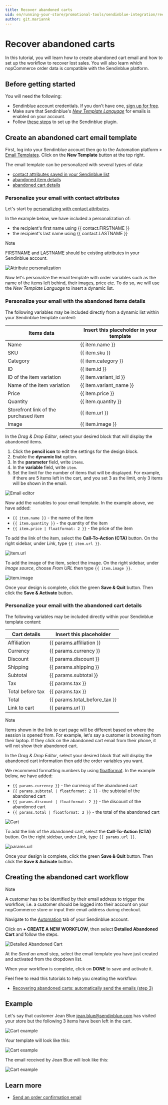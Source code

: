 ```yaml
---
title: Recover abandoned carts
uid: en/running-your-store/promotional-tools/sendinblue-integration/recover-abandoned-carts
author: git.mariannk
---
```


# Recover abandoned carts

In this tutorial, you will learn how to create abandoned cart email and how to set up the workflow to recover lost sales. You will also learn which nopCommerce order data is compatible with the Sendinblue platform.

## Before getting started

You will need the following:
* Sendinblue account credentials. If you don't have one, [sign up for free](https://app.sendinblue.com/account/register/?tap_a=30591-fb13f0&tap_s=840216-5153c7). 
* Make sure that Sendinblue's [*New Template Language*](https://help.sendinblue.com/hc/en-us/articles/360000659260?tap_a=30591-fb13f0&tap_s=840216-5153c7) for emails is enabled on your account.
* Follow [these steps](xref:en/running-your-store/promotional-tools/sendinblue-integration/set-up-sendinblue-plugin) to set up the Sendinblue plugin.

## Create an abandoned cart email template

First, log into your Sendinblue account then go to the Automation platform > [Email Templates](https://my.sendinblue.com/camp/lists/template?tap_a=30591-fb13f0&tap_s=840216-5153c7). Click on the **New Template** button at the top right.

The email template can be personalized with several types of data:

* [contact attributes saved in your Sendinblue list](#personalize-your-email-with-contact-attributes)
* [abandoned item details](#personalize-your-email-with-the-abandoned-items-details)
* [abandoned cart details](#personalize-your-email-with-the-abandoned-cart-details)

### Personalize your email with contact attributes

Let's start by [personalizing with contact attributes](https://help.sendinblue.com/hc/en-us/articles/360001008200?tap_a=30591-fb13f0&tap_s=840216-5153c7).

In the example below, we have included a personalization of:

* the recipient's first name using {{ contact.FIRSTNAME }}
* the recipient's last name using {{ contact.LASTNAME }}

> [!NOTE]
> FIRSTNAME and LASTNAME should be existing attributes in your Sendinblue account.

![Attribute personalization](_static/recover-abandoned-carts/attribute-personalization.gif)

Now let's personalize the email template with order variables such as the name of the items left behind, their images, price etc. To do so, we will use the *New Template Language* to insert a dynamic list.

### Personalize your email with the abandoned items details

The following variables may be included directly from a dynamic list within your Sendinblue template content:

| Items data | Insert this placeholder in your template |
| ------------- | ------------- |
| Name | {{ item.name }} |
| SKU | {{ item.sku }} |
| Category | {{ item.category }} |
| ID | {{ item.id }} |
| ID of the item variation | {{ item.variant_id }} |
| Name of the item variation | {{ item.variant_name }} |
| Price | {{ item.price }} |
| Quantity | {{ item.quantity }} |
| Storefront link of the purchased item | {{ item.url }} |
| Image | {{ item.image }} |

In the *Drag & Drop Editor*, select your desired block that will display the abandoned items.

1. Click the **pencil icon** to edit the settings for the design block.
1. Enable the **dynamic list** option.
1. In the **parameter** field, write `items`.
1. In the **variable** field, write `item`.
1. Set the limit for the number of items that will be displayed. For example, if there are 5 items left in the cart, and you set 3 as the limit, only 3 items will be shown in the email.

![Email editor](_static/recover-abandoned-carts/items.jpg)

Now add the variables to your email template. In the example above, we have added:
* `{{ item.name }}` - the name of the item
* `{{ item.quantity }}` - the quantity of the item
* `{{ item.price | floatformat: 2 }}` - the price of the item

To add the link of the item, select the **Call-To-Action (CTA)** button. On the right sidebar, under *Link*, type `{{ item.url }}`.

![item.url](_static/recover-abandoned-carts/item-url.jpg)

To add the image of the item, select the image. On the right sidebar, under *Image source*, choose *From URL* then type `{{ item.image }}`.

![item.image](_static/recover-abandoned-carts/item-image.jpg)

Once your design is complete, click the green **Save & Quit** button. Then click the **Save & Activate** button.

### Personalize your email with the abandoned cart details

The following variables may be included directly within your Sendinblue template content:

| Cart details | Insert this placeholder |
| ------------- | ------------- |
| Affiliation | {{ params.affiliation }} |
| Currency | {{ params.currency }} |
| Discount | {{ params.discount }} |
| Shipping | {{ params.shipping }} |
| Subtotal | {{ params.subtotal }} |
| Tax | {{ params.tax }} |
| Total before tax | {{ params.tax }} |
| Total | {{ params.total_before_tax }} |
| Link to cart | {{ params.url }} |

> [!NOTE]
> Items shown in the link to cart page will be different based on where the session is opened from. For example, let's say a customer is browsing from their laptop. If they click on the abandoned cart email from their phone, it will not show their abandoned cart.

In the *Drag & Drop Editor*, select your desired block that will display the abandoned cart information then add the order variables you want.

We recommend formatting numbers by using [floatformat](https://help.sendinblue.com/hc/en-us/articles/360000268730?tap_a=30591-fb13f0&tap_s=840216-5153c7). In the example below, we have added:

* `{{ params.currency }}` - the currency of the abandoned cart
* `{{ params.subtotal | floatformat: 2 }}` - the subtotal of the abandoned cart
* `{{ params.discount | floatformat: 2 }}` - the discount of the abandoned cart
* `{{ params.total | floatformat: 2 }}` - the total of the abandoned cart

![Cart](_static/recover-abandoned-carts/cart.jpg)

To add the link of the abandoned cart, select the **Call-To-Action (CTA)** button. On the right sidebar, under *Link*, type `{{ params.url }}`.

![params.url](_static/recover-abandoned-carts/url.jpg)

Once your design is complete, click the green **Save & Quit** button. Then click the **Save & Activate** button.


## Creating the abandoned cart workflow

> [!NOTE]
> A customer has to be identified by their email address to trigger the workflow, i.e. a customer should be logged into their account on your nopCommerce store or input their email address during checkout.

Navigate to the [Automation](https://automation.sendinblue.com/?tap_a=30591-fb13f0&tap_s=840216-5153c7) tab of your Sendinblue account.

Click on **+ CREATE A NEW WORKFLOW**, then select **Detailed Abandoned Cart** and follow the steps.

![Detailed Abandoned Cart](_static/recover-abandoned-carts/detailed-abandoned-cart.jpg)

At the *Send an email* step, select the email template you have just created and activated from the dropdown list.

When your workflow is complete, click on **DONE** to save and activate it.

Feel free to read this tutorials to help you creating the workflow: 
* [Recovering abandoned carts: automatically send the emails (step 3)](https://help.sendinblue.com/hc/en-us/articles/360002761299?tap_a=30591-fb13f0&tap_s=840216-5153c7)


## Example

Let's say that customer Jean Blue jean.blue@sendinblue.com has visited your store but the following 3 items have been left in the cart.

![Cart example](_static/recover-abandoned-carts/cart-example.jpg)

Your template will look like this:

![Cart example](_static/recover-abandoned-carts/template.jpg)

The email received by Jean Blue will look like this:

![Cart example](_static/recover-abandoned-carts/email.jpg)


## Learn more
* [Send an order confirmation email](xref:en/running-your-store/promotional-tools/sendinblue-integration/send-an-order-confirmation-email)
